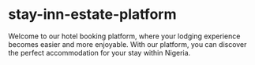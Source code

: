 # stay-inn-estate-platform
Welcome to our hotel booking platform, where your lodging experience becomes easier and more enjoyable. With our platform, you can discover the perfect accommodation for your stay within Nigeria.
